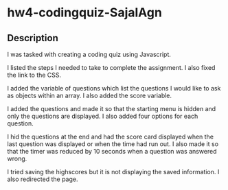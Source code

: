 # hw4-codingquiz-SajalAgn

## Description
I was tasked with creating a coding quiz using Javascript. 

I listed the steps I needed to take to complete the assignment. I also fixed the link to the CSS.

I added the variable of questions which list the questions I would like to ask as objects within an array. I also added the score variable.

I added the questions and made it so that the starting menu is hidden and only the questions are displayed. I also added four options for each question.

I hid the questions at the end and had the score card displayed when the last question was displayed or when the time had run out. I also made it so that the timer was reduced by 10 seconds when a question was answered wrong.

I tried saving the highscores but it is not displaying the saved information. I also redirected the page.
